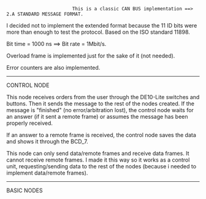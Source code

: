 
                          
                            This is a classic CAN BUS implementation ==> 2.A STANDARD MESSAGE FORMAT. 
                 
 I decided not to implement the extended format because the 11 ID bits were more than enough to test the protocol. Based on the ISO standard 11898.
 
 Bit time = 1000 ns  ==> Bit rate = 1Mbit/s.
                            
 Overload frame is implemented just for the sake of it (not needed).
 
 Error counters are also implemented.

 ---------------------------------------------------------------------------------------------------------------------------------------------------
 
CONTROL NODE
  
This node receives orders from the user through the DE10-Lite switches and buttons. Then it sends the message to the rest of the nodes created. If the message is "finished" (no error/arbitration lost), the control node waits for an answer (if it sent a remote frame) or assumes the message has been properly received.

If an answer to a remote frame is received, the control node saves the data and shows it through the BCD_7.

This node can only send data/remote frames and receive data frames. It cannot receive remote frames. I made it this way so it works as a control unit, requesting/sending data to the rest of the nodes (because i needed to implement data/remote frames).

----------------------------------------------------------------------------------------------------------------------------------------------------

BASIC NODES

